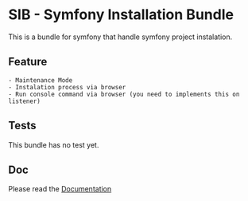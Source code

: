 SIB - Symfony Installation Bundle
=================================

This is a bundle for symfony that handle symfony project instalation.

Feature
-------

    - Maintenance Mode
    - Instalation process via browser
    - Run console command via browser (you need to implements this on listener)

Tests
-----

This bundle has no test yet.


Doc
---

Please read the [Documentation](/doc/index.md)
